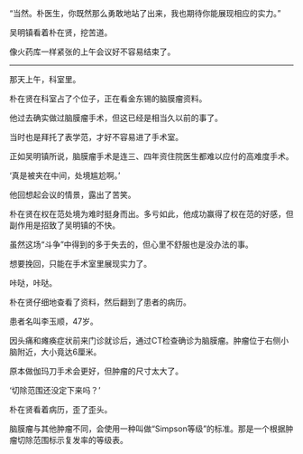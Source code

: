 “当然。朴医生，你既然那么勇敢地站了出来，我也期待你能展现相应的实力。”

吴明镇看着朴在贤，挖苦道。

像火药库一样紧张的上午会议好不容易结束了。

* * *

那天上午，科室里。

朴在贤在科室占了个位子，正在看金东锡的脑膜瘤资料。

他过去确实做过脑膜瘤手术，但这已经是相当久以前的事了。

当时也是拜托了表学范，才好不容易进了手术室。

正如吴明镇所说，脑膜瘤手术是连三、四年资住院医生都难以应付的高难度手术。

‘真是被夹在中间，处境尴尬啊。’

他回想起会议的情景，露出了苦笑。

朴在贤在权在范处境为难时挺身而出。多亏如此，他成功赢得了权在范的好感，但副作用是招致了吴明镇的不快。

虽然这场“斗争”中得到的多于失去的，但心里不舒服也是没办法的事。

想要挽回，只能在手术室里展现实力了。

咔哒，咔哒。

朴在贤仔细地查看了资料，然后翻到了患者的病历。

患者名叫李玉顺，47岁。

因头痛和瘫痪症状前来门诊就诊后，通过CT检查确诊为脑膜瘤。肿瘤位于右侧小脑附近，大小竟达6厘米。

原本做伽玛刀手术会更好，但肿瘤的尺寸太大了。

‘切除范围还没定下来吗？’

朴在贤看着病历，歪了歪头。

脑膜瘤与其他肿瘤不同，会使用一种叫做“Simpson等级”的标准。那是一个根据肿瘤切除范围标示复发率的等级表。